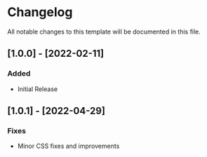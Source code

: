 # Changelog

All notable changes to this template will be documented in this file.

## [1.0.0] - [2022-02-11]

### Added

- Initial Release

## [1.0.1] - [2022-04-29]

### Fixes

- Minor CSS fixes and improvements
